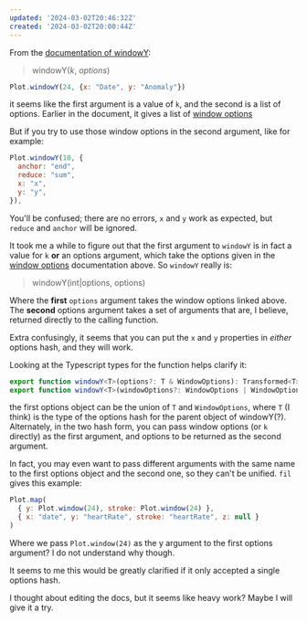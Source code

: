 ```yaml
---
updated: '2024-03-02T20:46:32Z'
created: '2024-03-02T20:00:44Z'
---
```

From the [documentation of windowY](https://observablehq.com/plot/transforms/window#windowY):

> windowY(_k_, _options_)
```js
Plot.windowY(24, {x: "Date", y: "Anomaly"})
```

it seems like the first argument is a value of `k`, and the second is a list of options. Earlier in the document, it gives a list of [window options](https://observablehq.com/plot/transforms/window#window-options)

But if you try to use those window options in the second argument, like for example:

```js
Plot.windowY(10, {
  anchor: "end",
  reduce: "sum",
  x: "x",
  y: "y",
}),
```

You'll be confused; there are no errors, `x` and `y` work as expected, but `reduce` and `anchor` will be ignored.

It took me a while to figure out that the first argument to `windowY` is in fact a value for `k` **or** an options argument, which take the options given in the  [window options](https://observablehq.com/plot/transforms/window#window-options) documentation above. So `windowY` really is:

> windowY(int|options, options)

Where the **first** `options` argument takes the window options linked above. The **second** options argument takes a set of arguments that are, I believe, returned directly to the calling function.

Extra confusingly, it seems that you can put the `x` and `y` properties in _either_ options hash, and they will work.

Looking at the Typescript types for the function helps clarify it:

```typescript
export function windowY<T>(options?: T & WindowOptions): Transformed<T>;
export function windowY<T>(windowOptions?: WindowOptions | WindowOptions["k"], options?: T): Transformed<T>;
```

the first options object can be the union of `T` and `WindowOptions`, where `T` (I think) is the type of the options hash for the parent object of windowY(?). Alternately, in the two hash form, you can pass window options (or `k` directly) as the first argument, and options to be returned as the second argument.

In fact, you may even want to pass different arguments with the same name to the first options object and the second one, so they can't be unified. `fil` gives this example:

```js
Plot.map(
  { y: Plot.window(24), stroke: Plot.window(24) },
  { x: "date", y: "heartRate", stroke: "heartRate", z: null }
)
```

Where we pass `Plot.window(24)` as the y argument to the first options argument? I do not understand why though.

It seems to me this would be greatly clarified if it only accepted a single options hash.

I thought about editing the docs, but it seems like heavy work? Maybe I will give it a try.